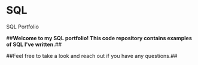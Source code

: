 # SQL
SQL Portfolio

##**Welcome to my SQL portfolio! This code repository contains examples of SQL I've written.**## 

##Feel free to take a look and reach out if you have any questions.##
